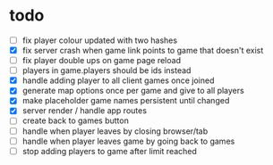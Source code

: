 # todo
- [ ] fix player colour updated with two hashes
- [x] fix server crash when game link points to game that doesn't exist
- [ ] fix player double ups on game page reload
- [ ] players in game.players should be ids instead
- [x] handle adding player to all client games once joined
- [x] generate map options once per game and give to all players
- [x] make placeholder game names persistent until changed
- [x] server render / handle app routes
- [ ] create back to games button
- [ ] handle when player leaves by closing browser/tab
- [ ] handle when player leaves game by going back to games
- [ ] stop adding players to game after limit reached
